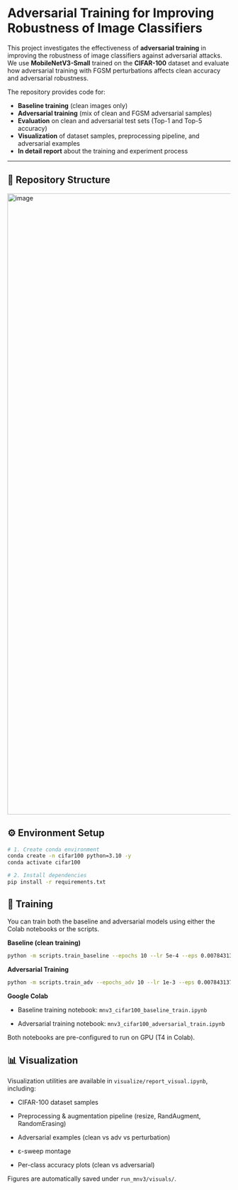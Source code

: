 # Adversarial Training for Improving Robustness of Image Classifiers

This project investigates the effectiveness of **adversarial training** in improving the robustness of image classifiers against adversarial attacks.  
We use **MobileNetV3-Small** trained on the **CIFAR-100** dataset and evaluate how adversarial training with FGSM perturbations affects clean accuracy and adversarial robustness.  

The repository provides code for:
- **Baseline training** (clean images only)  
- **Adversarial training** (mix of clean and FGSM adversarial samples)  
- **Evaluation** on clean and adversarial test sets (Top-1 and Top-5 accuracy)  
- **Visualization** of dataset samples, preprocessing pipeline, and adversarial examples
- **In detail report** about the training and experiment process

---

## 📂 Repository Structure
<img width="1480" height="1398" alt="image" src="https://github.com/user-attachments/assets/c60f21eb-bf26-4f81-b137-3436ce4852b0" />



## ⚙️ Environment Setup

```bash
# 1. Create conda environment
conda create -n cifar100 python=3.10 -y
conda activate cifar100

# 2. Install dependencies
pip install -r requirements.txt
```

## 🚀 Training
You can train both the baseline and adversarial models using either the Colab notebooks or the scripts.

**Baseline (clean training)**
```bash
python -m scripts.train_baseline --epochs 10 --lr 5e-4 --eps 0.0078431373
```

**Adversarial Training**
```bash
python -m scripts.train_adv --epochs_adv 10 --lr 1e-3 --eps 0.0078431373 --adv_ratio 0.5 --init imagenet
```

**Google Colab**

- Baseline training notebook: ```mnv3_cifar100_baseline_train.ipynb```

- Adversarial training notebook: ```mnv3_cifar100_adversarial_train.ipynb```

Both notebooks are pre-configured to run on GPU (T4 in Colab).

## 📊 Visualization

Visualization utilities are available in ```visualize/report_visual.ipynb```, including:

- CIFAR-100 dataset samples

- Preprocessing & augmentation pipeline (resize, RandAugment, RandomErasing)

- Adversarial examples (clean vs adv vs perturbation)

- ε-sweep montage

- Per-class accuracy plots (clean vs adversarial)

Figures are automatically saved under ```run_mnv3/visuals/```.
